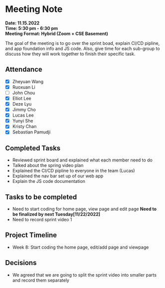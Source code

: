 # Meeting Note

**Date: 11.15.2022**\
**Time: 5:30 pm - 6:30 pm**\
**Meeting Format: Hybrid (Zoom + CSE Basement)**

The goal of the meeting is to go over the sprint boad, explain CI/CD pipline, and app foundation info and JS code. Also, give time for each sub-group to discuss how they will work together to finish their specific task.

## Attendance

- [x] Zheyuan Wang
- [x] Ruoxuan Li
- [ ] John Chou
- [x] Elliot Lee
- [x] Deze Lyu
- [x] Jimmy Cho
- [x] Lucas Lee
- [x] Yunyi She
- [x] Kristy Chan
- [x] Sebastian Pamudji

## Completed Tasks

- Reviewed sprint board and explained what each member need to do
- Talked about the spring video plan
- Explained the CI/CD pipline to everyone in the team (Lucas)
- Explained the nav bar set up of our web app
- Explain the JS code documentation

## Tasks to be completed

- Need to start coding for home page, view page and edit page
  **Need to be finalized by next Tuesday[11/22/2022]**
- Need to record sprint video 1

## Project Timeline

- Week 8: Start coding the home page, edit/add page and viewpage

## Decisions

- We agreed that we are going to split the sprint video into smaller parts and record them separately

